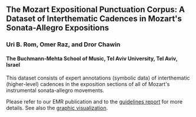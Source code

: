 ## The Mozart Expositional Punctuation Corpus: A Dataset of Interthematic Cadences in Mozart's Sonata-Allegro Expositions

### Uri B. Rom, Omer Raz, and Dror Chawin

#### The Buchmann-Mehta School of Music, Tel Aviv University, Tel Aviv, Israel

This dataset consists of expert annotations (symbolic data) of interthematic (higher-level) cadences in the exposition sections of all of Mozart's instrumental sonata-allegro movements. 

Please refer to our EMR publication and to the [guidelines report](https://rawcdn.githack.com/corpusTAU/The-Mozart-Expositional-Punctuation-Corpus/e5440669a1b0922233ab4ffdb66071587665f669/guidelines.html) for more details. See also the [graphic visualization](https://rawcdn.githack.com/corpusTAU/The-Mozart-Expositional-Punctuation-Corpus/e5440669a1b0922233ab4ffdb66071587665f669/visualization.html).
